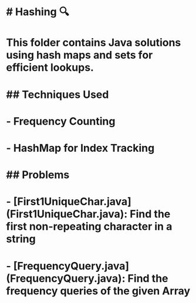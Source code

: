 # \# Hashing 🔍

# This folder contains Java solutions using hash maps and sets for efficient lookups.

# 

# \## Techniques Used

# \- Frequency Counting

# \- HashMap for Index Tracking

# 

# \## Problems

# \- \[First1UniqueChar.java](First1UniqueChar.java): Find the first non-repeating character in a string  

# \- \[FrequencyQuery.java](FrequencyQuery.java): Find the frequency queries of the given Array



